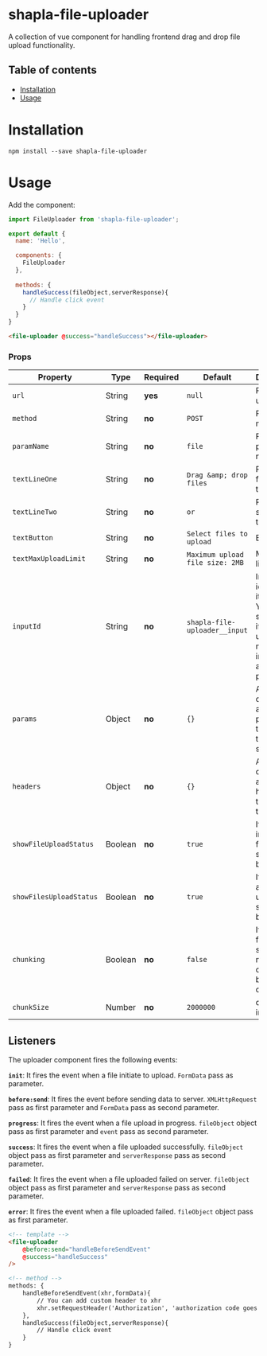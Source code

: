# shapla-file-uploader
A collection of vue component for handling frontend drag and drop file upload functionality.

## Table of contents

- [Installation](#installation)
- [Usage](#usage)

# Installation

```
npm install --save shapla-file-uploader
```

# Usage

Add the component:

```js
import FileUploader from 'shapla-file-uploader';

export default {
  name: 'Hello',

  components: {
    FileUploader
  },
  
  methods: {
    handleSuccess(fileObject,serverResponse){
      // Handle click event
    }
  }
}

```

```html
<file-uploader @success="handleSuccess"></file-uploader>
```

### Props
| Property                | Type    | Required | Default                         | Description                                                                                                 |
|-------------------------|---------|----------|---------------------------------|-------------------------------------------------------------------------------------------------------------|
| `url`                   | String  | **yes**  | `null`                          | File upload url                                                                                             |
| `method`                | String  | **no**   | `POST`                          | File upload method                                                                                          |
| `paramName`             | String  | **no**   | `file`                          | File upload parameter name                                                                                  |
| `textLineOne`           | String  | **no**   | `Drag &amp; drop files`         | Placeholder first line text                                                                                 |
| `textLineTwo`           | String  | **no**   | `or`                            | Placeholder second line text                                                                                |
| `textButton`            | String  | **no**   | `Select files to upload`        | Button text                                                                                                 |
| `textMaxUploadLimit`    | String  | **no**   | `Maximum upload file size: 2MB` | Max upload limit text                                                                                       |
| `inputId`               | String  | **no**   | `shapla-file-uploader__input`   | Input field id to make it unique. You must set `inputId` if you are using multiple instance in a same page. |
| `params`                | Object  | **no**   | `{}`                            | An object of additional parameters to transfer to the server                                                |
| `headers`               | Object  | **no**   | `{}`                            | An object of additional headers to transfer to the server                                                   |
| `showFileUploadStatus`  | Boolean | **no**   | `true`                          | If set `true`, individual file upload status will be shown                                                  |
| `showFilesUploadStatus` | Boolean | **no**   | `true`                          | If set `true`, all files upload status will be shown                                                        |
| `chunking`              | Boolean | **no**   | `false`                         | If set `true`, file will be split into multiple chunk based on chunk size                                   |
| `chunkSize`             | Number  | **no**   | `2000000`                       | chunk size in bytes                                                                                         |

## Listeners
The uploader component fires the following events:

**`init`**: It fires the event when a file initiate to upload. `FormData` pass as parameter.

**`before:send`**: It fires the event before sending data to server. `XMLHttpRequest` pass as first parameter and `FormData` pass as second parameter.

**`progress`**: It fires the event when a file upload in progress. `fileObject` object pass as first parameter and `event` pass as second parameter.

**`success`**: It fires the event when a file uploaded successfully. `fileObject` object pass as first parameter and `serverResponse` pass as second parameter.

**`failed`**: It fires the event when a file uploaded failed on server. `fileObject` object pass as first parameter and `serverResponse` pass as second parameter.

**`error`**: It fires the event when a file uploaded failed. `fileObject` object pass as first parameter.

```html
<!-- template -->
<file-uploader 
    @before:send="handleBeforeSendEvent"
    @success="handleSuccess"
/>

<!-- method -->
methods: {
    handleBeforeSendEvent(xhr,formData){
        // You can add custom header to xhr
        xhr.setRequestHeader('Authorization', 'authorization code goes here');
    },
    handleSuccess(fileObject,serverResponse){
        // Handle click event
    }
}
```
